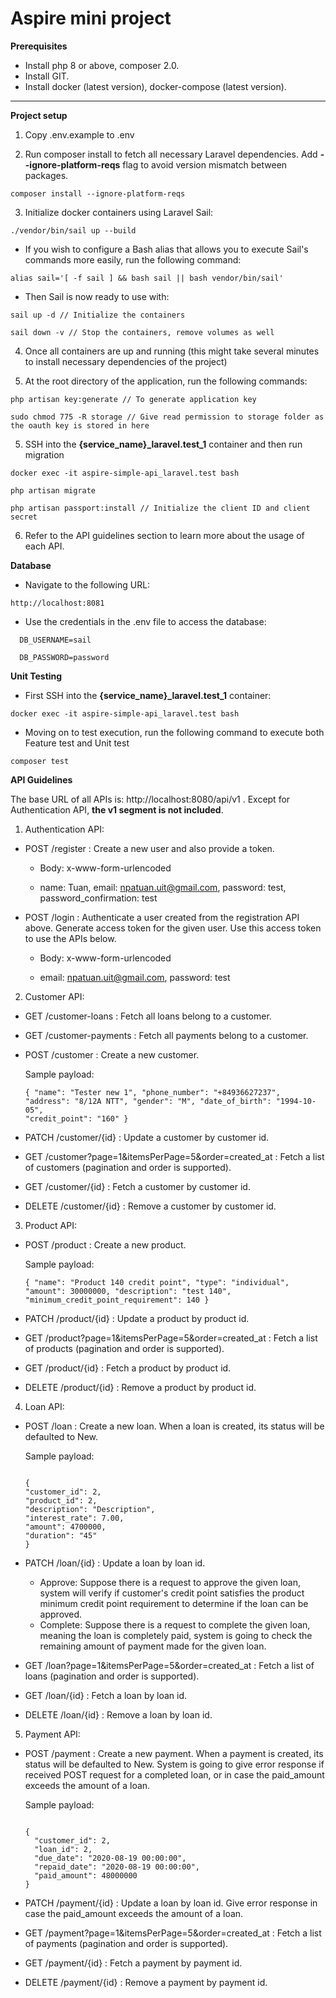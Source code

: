 # Aspire mini project

**Prerequisites**

- Install php 8 or above, composer 2.0.
- Install GIT.
- Install docker (latest version), docker-compose (latest version).

---------------
**Project setup**

1. Copy .env.example to .env


2. Run composer install to fetch all necessary Laravel dependencies. Add **--ignore-platform-reqs** flag to avoid version mismatch between packages.

````
composer install --ignore-platform-reqs
````

3. Initialize docker containers using Laravel Sail:

````
./vendor/bin/sail up --build
````

- If you wish to configure a Bash alias that allows you to execute Sail's commands more easily, run the following command:

````  
alias sail='[ -f sail ] && bash sail || bash vendor/bin/sail'
````

- Then Sail is now ready to use with:

````
sail up -d // Initialize the containers

sail down -v // Stop the containers, remove volumes as well
````

4. Once all containers are up and running (this might take several minutes to install necessary dependencies of the project)


5. At the root directory of the application, run the following commands:

````
php artisan key:generate // To generate application key

sudo chmod 775 -R storage // Give read permission to storage folder as the oauth key is stored in here
````

5. SSH into the **{service_name}_laravel.test_1** container and then run migration

````
docker exec -it aspire-simple-api_laravel.test bash

php artisan migrate

php artisan passport:install // Initialize the client ID and client secret
````

6. Refer to the API guidelines section to learn more about the usage of each API.

**Database**

- Navigate to the following URL:

``http://localhost:8081``

- Use the credentials in the .env file to access the database:

````
  DB_USERNAME=sail
  
  DB_PASSWORD=password
````

**Unit Testing**

- First SSH into the **{service_name}_laravel.test_1** container:

````
docker exec -it aspire-simple-api_laravel.test bash
````

- Moving on to test execution, run the following command to execute both Feature test and Unit test

````
composer test
````

**API Guidelines**

The base URL of all APIs is: http://localhost:8080/api/v1 . Except for Authentication API, **the v1 segment is not included**.

1. Authentication API:

- POST /register : Create a new user and also provide a token.


    + Body: x-www-form-urlencoded
    
    + name: Tuan, email: npatuan.uit@gmail.com, password: test, password_confirmation: test  

- POST /login : Authenticate a user created from the registration API above. Generate access token for the given user. Use this access token to use the APIs below. 


    + Body: x-www-form-urlencoded

    + email: npatuan.uit@gmail.com, password: test

2. Customer API: 

- GET /customer-loans : Fetch all loans belong to a customer.


- GET /customer-payments : Fetch all payments belong to a customer.


- POST /customer : Create a new customer.

    Sample payload:

    <code>{
  "name": "Tester new 1",
  "phone_number": "+84936627237",
  "address": "8/12A NTT",
  "gender": "M",
  "date_of_birth": "1994-10-05",
  "credit_point": "160"
  }</code>


- PATCH /customer/{id} : Update a customer by customer id.


- GET /customer?page=1&itemsPerPage=5&order=created_at : Fetch a list of customers (pagination and order is supported).


- GET /customer/{id} : Fetch a customer by customer id.
  

- DELETE /customer/{id} : Remove a customer by customer id.


3. Product API:

- POST /product : Create a new product.

  Sample payload:

  <code>{
  "name": "Product 140 credit point",
  "type": "individual",
  "amount": 30000000,
  "description": "test 140",
  "minimum_credit_point_requirement": 140
  }</code>


- PATCH /product/{id} : Update a product by product id.


- GET /product?page=1&itemsPerPage=5&order=created_at : Fetch a list of products (pagination and order is supported).


- GET /product/{id} : Fetch a product by product id.


- DELETE /product/{id} : Remove a product by product id.


4. Loan API:

- POST /loan : Create a new loan. When a loan is created, its status will be defaulted to New.

  Sample payload:

  <code>
  {
  "customer_id": 2,
  "product_id": 2,
  "description": "Description",
  "interest_rate": 7.00,
  "amount": 4700000,
  "duration": "45"
  }
  </code>


- PATCH /loan/{id} : Update a loan by loan id. 
  + Approve: Suppose there is a request to approve the given loan, system will verify if customer's credit point satisfies the product minimum credit point requirement to determine if the loan can be approved.
  + Complete: Suppose there is a request to complete the given loan, meaning the loan is completely paid, system is going to check the remaining amount of payment made for the given loan.


- GET /loan?page=1&itemsPerPage=5&order=created_at : Fetch a list of loans (pagination and order is supported).


- GET /loan/{id} : Fetch a loan by loan id.


- DELETE /loan/{id} : Remove a loan by loan id.

5. Payment API:

- POST /payment : Create a new payment. When a payment is created, its status will be defaulted to New. System is going to give error response if received POST request for a completed loan, or in case the paid_amount exceeds the amount of a loan.

  Sample payload:

  <code>
  {
    "customer_id": 2,
    "loan_id": 2,
    "due_date": "2020-08-19 00:00:00",
    "repaid_date": "2020-08-19 00:00:00",
    "paid_amount": 48000000
  }
  </code>


- PATCH /payment/{id} : Update a loan by loan id. Give error response in case the paid_amount exceeds the amount of a loan. 


- GET /payment?page=1&itemsPerPage=5&order=created_at : Fetch a list of payments (pagination and order is supported).


- GET /payment/{id} : Fetch a payment by payment id.


- DELETE /payment/{id} : Remove a payment by payment id.
